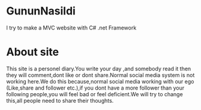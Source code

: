 # GununNasildi
I try to make a MVC website with C# .net Framework

# About site

This site is a personel diary.You write your day ,and somebody read it then they will comment,dont like or dont share.Normal social media system is not working here.We do this because,normal social media working with our ego (Like,share and follower etc.),if you dont have a more follower than your following people,you will feel bad or feel deficient.We will try to change this,all people need to share their thoughts.

